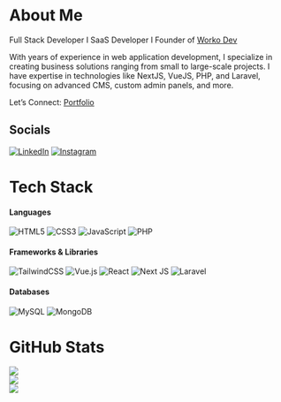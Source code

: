 # About Me
Full Stack Developer I SaaS Developer I Founder of [Worko Dev](https://www.worko.dev/)

With years of experience in web application development, I specialize in creating business solutions ranging from small to large-scale projects. I have expertise in technologies like NextJS, VueJS, PHP, and Laravel, focusing on advanced CMS, custom admin panels, and more. 

Let’s Connect: [Portfolio](https://www.zubairmahboob.com/)

## Socials
[![LinkedIn](https://img.shields.io/badge/LinkedIn-%230077B5.svg?logo=linkedin&logoColor=white)](https://linkedin.com/in/zubairmahboob) [![Instagram](https://img.shields.io/badge/Instagram-%23E4405F.svg?logo=Instagram&logoColor=white)](https://instagram.com/codewzubair)

# Tech Stack
#### Languages
![HTML5](https://img.shields.io/badge/html5-%23E34F26.svg?style=for-the-badge&logo=html5&logoColor=white) 
![CSS3](https://img.shields.io/badge/css3-%231572B6.svg?style=for-the-badge&logo=css3&logoColor=white) 
![JavaScript](https://img.shields.io/badge/javascript-%23323330.svg?style=for-the-badge&logo=javascript&logoColor=%23F7DF1E)
![PHP](https://img.shields.io/badge/php-%23777BB4.svg?style=for-the-badge&logo=php&logoColor=white) 

#### Frameworks & Libraries
![TailwindCSS](https://img.shields.io/badge/tailwindcss-%2338B2AC.svg?style=for-the-badge&logo=tailwind-css&logoColor=white) 
![Vue.js](https://img.shields.io/badge/vue.js-%2335495e.svg?style=for-the-badge&logo=vuedotjs&logoColor=%234FC08D)
![React](https://img.shields.io/badge/react-%2320232a.svg?style=for-the-badge&logo=react&logoColor=%2361DAFB)
![Next JS](https://img.shields.io/badge/Next-black?style=for-the-badge&logo=next.js&logoColor=white) 
![Laravel](https://img.shields.io/badge/laravel-%23FF2D20.svg?style=for-the-badge&logo=laravel&logoColor=white) 

#### Databases
![MySQL](https://img.shields.io/badge/mysql-4479A1.svg?style=for-the-badge&logo=mysql&logoColor=white) 
![MongoDB](https://img.shields.io/badge/MongoDB-%234ea94b.svg?style=for-the-badge&logo=mongodb&logoColor=white) 

# GitHub Stats
![](https://github-readme-stats.vercel.app/api?username=zubairniazi&theme=dark&hide_border=false&include_all_commits=false&count_private=false)<br/>
![](https://nirzak-streak-stats.vercel.app/?user=zubairniazi&theme=dark&hide_border=false)<br/>
![](https://github-readme-stats.vercel.app/api/top-langs/?username=zubairniazi&theme=dark&hide_border=false&include_all_commits=false&count_private=false&layout=compact)

<!-- Proudly created with GPRM ( https://gprm.itsvg.in ) -->
